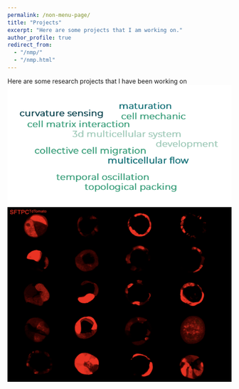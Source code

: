 ```yaml
---
permalink: /non-menu-page/
title: "Projects"
excerpt: "Here are some projects that I am working on."
author_profile: true
redirect_from: 
  - "/nmp/"
  - "/nmp.html"
---
```


Here are some research projects that I have been working on <br/>
![Word Cloud](wordcloud.png)
![SFTPC](SFTPC.png)






